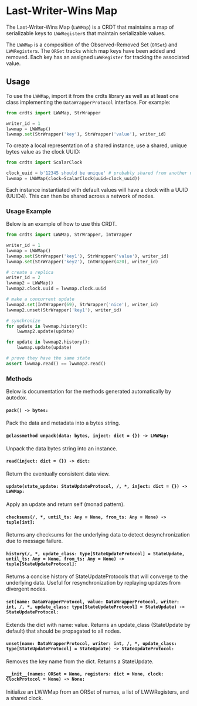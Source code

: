 # Last-Writer-Wins Map

The Last-Writer-Wins Map (`LWWMap`) is a CRDT that maintains a map of
serializable keys to `LWWRegister`s that maintain serializable values.

The `LWWMap` is a composition of the Observed-Removed Set (`ORSet`) and
`LWWRegister`s. The `ORSet` tracks which map keys have been added and removed.
Each key has an assigned `LWWRegister` for tracking the associated value.

## Usage

To use the `LWWMap`, import it from the crdts library as well as at least one
class implementing the `DataWrapperProtocol` interface. For example:

```python
from crdts import LWWMap, StrWrapper

writer_id = 1
lwwmap = LWWMap()
lwwmap.set(StrWrapper('key'), StrWrapper('value'), writer_id)
```

To create a local representation of a shared instance, use a shared, unique
bytes value as the clock UUID:

```python
from crdts import ScalarClock

clock_uuid = b'12345 should be unique' # probably shared from another node
lwwmap = LWWMap(clock=ScalarClock(uuid=clock_uuid))
```

Each instance instantiated with default values will have a clock with a UUID
(UUID4). This can then be shared across a network of nodes.

### Usage Example

Below is an example of how to use this CRDT.

```python
from crdts import LWWMap, StrWrapper, IntWrapper

writer_id = 1
lwwmap = LWWMap()
lwwmap.set(StrWrapper('key1'), StrWrapper('value'), writer_id)
lwwmap.set(StrWrapper('key2'), IntWrapper(420), writer_id)

# create a replica
writer_id = 2
lwwmap2 = LWWMap()
lwwmap2.clock.uuid = lwwmap.clock.uuid

# make a concurrent update
lwwmap2.set(IntWrapper(69), StrWrapper('nice'), writer_id)
lwwmap2.unset(StrWrapper('key1'), writer_id)

# synchronize
for update in lwwmap.history():
    lwwmap2.update(update)

for update in lwwmap2.history():
    lwwmap.update(update)

# prove they have the same state
assert lwwmap.read() == lwwmap2.read()
```

### Methods

Below is documentation for the methods generated automatically by autodox.

#### `pack() -> bytes:`

Pack the data and metadata into a bytes string.

#### `@classmethod unpack(data: bytes, inject: dict = {}) -> LWWMap:`

Unpack the data bytes string into an instance.

#### `read(inject: dict = {}) -> dict:`

Return the eventually consistent data view.

#### `update(state_update: StateUpdateProtocol, /, *, inject: dict = {}) -> LWWMap:`

Apply an update and return self (monad pattern).

#### `checksums(/, *, until_ts: Any = None, from_ts: Any = None) -> tuple[int]:`

Returns any checksums for the underlying data to detect desynchronization due to
message failure.

#### `history(/, *, update_class: type[StateUpdateProtocol] = StateUpdate, until_ts: Any = None, from_ts: Any = None) -> tuple[StateUpdateProtocol]:`

Returns a concise history of StateUpdateProtocols that will converge to the
underlying data. Useful for resynchronization by replaying updates from
divergent nodes.

#### `set(name: DataWrapperProtocol, value: DataWrapperProtocol, writer: int, /, *, update_class: type[StateUpdateProtocol] = StateUpdate) -> StateUpdateProtocol:`

Extends the dict with name: value. Returns an update_class (StateUpdate by
default) that should be propagated to all nodes.

#### `unset(name: DataWrapperProtocol, writer: int, /, *, update_class: type[StateUpdateProtocol] = StateUpdate) -> StateUpdateProtocol:`

Removes the key name from the dict. Returns a StateUpdate.

#### `__init__(names: ORSet = None, registers: dict = None, clock: ClockProtocol = None) -> None:`

Initialize an LWWMap from an ORSet of names, a list of LWWRegisters, and a
shared clock.
